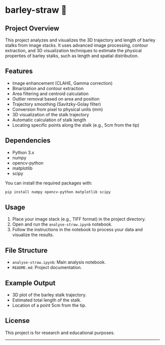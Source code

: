 # barley-straw 🌾

## Project Overview

This project analyzes and visualizes the 3D trajectory and length of barley stalks from image stacks. It uses advanced image processing, contour extraction, and 3D visualization techniques to estimate the physical properties of barley stalks, such as length and spatial distribution.

## Features

- Image enhancement (CLAHE, Gamma correction)
- Binarization and contour extraction
- Area filtering and centroid calculation
- Outlier removal based on area and position
- Trajectory smoothing (Savitzky-Golay filter)
- Conversion from pixel to physical units (mm)
- 3D visualization of the stalk trajectory
- Automatic calculation of stalk length
- Locating specific points along the stalk (e.g., 5cm from the tip)

## Dependencies

- Python 3.x
- numpy
- opencv-python
- matplotlib
- scipy

You can install the required packages with:

```bash
pip install numpy opencv-python matplotlib scipy
```

## Usage

1. Place your image stack (e.g., TIFF format) in the project directory.
2. Open and run the `analyse-straw.ipynb` notebook.
3. Follow the instructions in the notebook to process your data and visualize the results.

## File Structure

- `analyse-straw.ipynb`: Main analysis notebook.
- `README.md`: Project documentation.

## Example Output

- 3D plot of the barley stalk trajectory.
- Estimated total length of the stalk.
- Location of a point 5cm from the tip.

## License

This project is for research and educational purposes.

---
